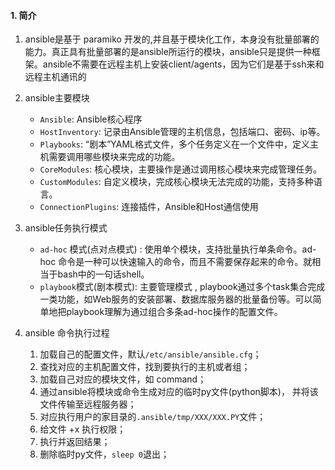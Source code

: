 #### 1. 简介
1. ansible是基于 paramiko 开发的,并且基于模块化工作，本身没有批量部署的能力。真正具有批量部署的是ansible所运行的模块，ansible只是提供一种框架。ansible不需要在远程主机上安装client/agents，因为它们是基于ssh来和远程主机通讯的

2. ansible主要模块
	- `Ansible`: Ansible核心程序
	- `HostInventory`: 记录由Ansible管理的主机信息，包括端口、密码、ip等。
	- `Playbooks`: “剧本”YAML格式文件，多个任务定义在一个文件中，定义主机需要调用哪些模块来完成的功能。
	- `CoreModules`: 核心模块，主要操作是通过调用核心模块来完成管理任务。
	- `CustomModules`: 自定义模块，完成核心模块无法完成的功能，支持多种语言。
	- `ConnectionPlugins`: 连接插件，Ansible和Host通信使用

3. ansible任务执行模式
	- `ad-hoc` 模式(点对点模式) : 使用单个模块，支持批量执行单条命令。ad-hoc 命令是一种可以快速输入的命令，而且不需要保存起来的命令。就相当于bash中的一句话shell。
	- `playbook`模式(剧本模式): 主要管理模式 , playbook通过多个task集合完成一类功能，如Web服务的安装部署、数据库服务器的批量备份等。可以简单地把playbook理解为通过组合多条ad-hoc操作的配置文件。

4. ansible 命令执行过程
	1. 加载自己的配置文件，默认`/etc/ansible/ansible.cfg`；
	2. 查找对应的主机配置文件，找到要执行的主机或者组；
	3. 加载自己对应的模块文件，如 command；
	4. 通过ansible将模块或命令生成对应的临时py文件(python脚本)， 并将该文件传输至远程服务器；
	5. 对应执行用户的家目录的`.ansible/tmp/XXX/XXX.PY`文件；
	6. 给文件 +x 执行权限；
	7. 执行并返回结果；
	8. 删除临时py文件，`sleep 0`退出；